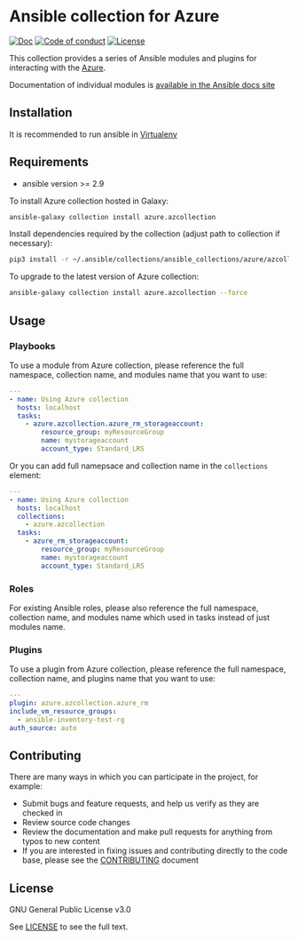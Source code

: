 # Ansible collection for Azure
[![Doc](https://img.shields.io/badge/docs-latest-brightgreen.svg)](https://docs.ansible.com/ansible/latest/collections/azure/azcollection/index.html)
[![Code of conduct](https://img.shields.io/badge/code%20of%20conduct-Ansible-silver.svg)](https://docs.ansible.com/ansible/latest/community/code_of_conduct.html)
[![License](https://img.shields.io/badge/license-GPL%20v3.0-brightgreen.svg)](LICENSE)

This collection provides a series of Ansible modules and plugins for interacting with the [Azure](https://azure.microsoft.com).

Documentation of individual modules is [available in the Ansible docs site](https://docs.ansible.com/ansible/latest/collections/azure/azcollection/index.html#plugins-in-azure-azcollection)

## Installation

It is recommended to run ansible in [Virtualenv](https://virtualenv.pypa.io/en/latest/)

## Requirements

- ansible version >= 2.9

To install Azure collection hosted in Galaxy:

```bash
ansible-galaxy collection install azure.azcollection
```

Install dependencies required by the collection (adjust path to collection if necessary):

```bash
pip3 install -r ~/.ansible/collections/ansible_collections/azure/azcollection/requirements-azure.txt
```

To upgrade to the latest version of Azure collection:

```bash
ansible-galaxy collection install azure.azcollection --force
```

## Usage

### Playbooks

To use a module from Azure collection, please reference the full namespace, collection name, and modules name that you want to use:

```yaml
---
- name: Using Azure collection
  hosts: localhost
  tasks:
    - azure.azcollection.azure_rm_storageaccount:
        resource_group: myResourceGroup
        name: mystorageaccount
        account_type: Standard_LRS
```

Or you can add full namepsace and collection name in the `collections` element:

```yaml
---
- name: Using Azure collection
  hosts: localhost
  collections:
    - azure.azcollection
  tasks:
    - azure_rm_storageaccount:
        resource_group: myResourceGroup
        name: mystorageaccount
        account_type: Standard_LRS
```

### Roles

For existing Ansible roles, please also reference the full namespace, collection name, and modules name which used in tasks instead of just modules name.

### Plugins

To use a plugin from Azure collection, please reference the full namespace, collection name, and plugins name that you want to use:

```yaml
---
plugin: azure.azcollection.azure_rm
include_vm_resource_groups:
  - ansible-inventory-test-rg
auth_source: auto
```

## Contributing

There are many ways in which you can participate in the project, for example:

- Submit bugs and feature requests, and help us verify as they are checked in
- Review source code changes
- Review the documentation and make pull requests for anything from typos to new content
- If you are interested in fixing issues and contributing directly to the code base, please see the [CONTRIBUTING](CONTRIBUTING.md) document

## License

GNU General Public License v3.0

See [LICENSE](LICENSE) to see the full text.
